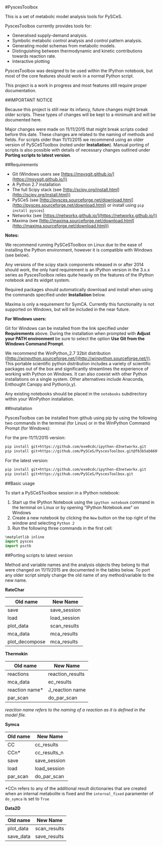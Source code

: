 #PyscesToolbox

This is a set of metabolic model analysis tools for PySCeS.

PyscesToolbox currently provides tools for:

- Generalised supply-demand analysis.
- Symbolic metabolic control analysis and control pattern analysis.
- Generating model schemas from metabolic models.
- Distinguishing between thermodynamic and kinetic contributions towards reaction rate.
- Interactive plotting

PyscesToolbox was designed to be used within the IPython notebook, but most of the core features should work in a normal Python script.

This project is a work in progress and most features still require proper documentation.

##IMPORTANT NOTICE 

Because this project is still near its infancy, future changes might break older scripts. These types of changes will be kept to a minimum and will be documented here.

Major changes were made on 11/11/2015 that might break scripts coded before this date. These changes are related to the naming of methods and fields. For scripts older than 11/11/2015 we recommend using an older version of PySCeSToolbox (noted under **Installation**). Manual porting of scripts is also possible with details of necessary changes outlined under **Porting scripts to latest version**. 



##Requirements

- Git (Windows users see [https://msysgit.github.io/](https://msysgit.github.io/))
- A Python 2.7 installation
- The full Scipy stack (see [http://scipy.org/install.html](http://scipy.org/install.html))
- PySCeS (see [http://pysces.sourceforge.net/download.html](http://pysces.sourceforge.net/download.html) or install using ``pip install pysces``)
- Networkx (see [https://networkx.github.io/](https://networkx.github.io/))
- Maxima (see [http://maxima.sourceforge.net/download.html](http://maxima.sourceforge.net/download.html))

**Notes:**

We recommend running PySCeSToolbox on Linux due to the ease of installing the Python environment, however it is compatible with Windows (see below). 

Any versions of the scipy stack components released in or after 2014 should work, the only hard requirement is an IPython version in the 3.x.x series as PyscesToolbox relies quite heavily on the features of the IPython notebook and its widget system.

Required packages should automatically download and install when using the commands specified under **Installation** below.

Maxima is only a requirement for SymCA. Currently this functionality is not supported on Windows, but will be included in the near future.

**For Windows users:**

Git for Windows can be installed from the link specified under **Requirements** above. During the installation when prompted with **Adjust your PATH environment** be sure to select the option **Use Git from the Windows Command Prompt**. 

We recommend the WinPython_2.7 32bit distribution ([http://winpython.sourceforge.net/](http://winpython.sourceforge.net/)). This portable scientific python distribution includes a variety of scientific packages out of the box and significantly streamlines the experience of working with Python on Windows. It can also coexist with other Python installations on a single system. Other alternatives include Anaconda, Enthought Canopy and Python(x,y).

Any existing notebooks should be placed in the ``notebooks`` subdirectory within your WinPython installation. 

##Installation

PyscesToolbox can be installed from github using pip by using the following two commands in the terminal (for Linux) or in the WinPython Command Prompt (for Windows):

For the pre-11/11/2015 version:

```bash
pip install git+https://github.com/exe0cdc/ipython-d3networkx.git
pip install git+https://github.com/PySCeS/PyscesToolbox.git@f63b5ab660f103105750159885608a5f48de1551
```


For the latest version:

```bash
pip install git+https://github.com/exe0cdc/ipython-d3networkx.git
pip install git+https://github.com/PySCeS/PyscesToolbox.git
```

##Basic usage

To start a PySCeSToolbox session in a IPython notebook:

 1. Start up the IPython Notebook using the ``ipython notebook`` command in the terminal on Linux or by opening "IPython Notebook.exe" on Windows 
 2. Create a new notebook by clicking the ``New`` button on the top right of the window and selecting ``Python 2``
 3. Run the following three commands in the first cell:

```python
%matplotlib inline
import pysces
import psctb
```

##Porting scripts to latest version

Method and variable names and the analysis objects they belong to that were changed on 11/11/2015 are documented in the tables below. To port any older script simply change the old name of any method/variable to the new name.

**RateChar**

|Old name       |New Name    |
|---------------|------------|
|save           |save_session|
|load           |load_session|
|plot_data      |scan_results|
|mca_data       |mca_results |
|plot_decompose |mca_results |

**Thermokin**

|Old name       |New Name        |
|---------------|----------------|
|reactions      |reaction_results|
|mca_data       |ec_results      |
|reaction name* |J_reaction name |
|par_scan       |do_par_scan     |
*reaction name refers to the naming of a reaction as it is defined in the model file.*

**Symca**

|Old name       |New Name    |
|---------------|------------|
|CC             |cc_results  |
|CCn*           |cc_results_n|
|save           |save_session|
|load           |load_session|
|par_scan       |do_par_scan |
*CCn refers to any of the additional result dictionaries that are created when an internal metabolite is fixed and the `internal_fixed` paramenter of `do_symca` is set to `True`

**Data2D**

|Old name       |New Name    |
|---------------|------------|
|plot_data      |scan_results|
|save_data      |save_results|



